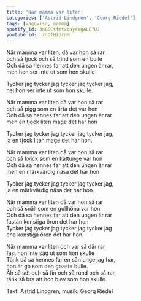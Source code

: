 ```yaml
---
title: 'När mamma var liten'
categories: ['Astrid Lindgren', 'Georg Riedel']
tags: [vaggvisa, mamma]
spotify_id: 3n8SCtfmtxcNy4WgALE7UJ
youtube_id: _7nOfH7ornM
---
```


När mamma var liten, då var hon så rar  
och så tjock och så trind som en bulle  
Och då sa hennes far att den ungen är rar,  
men hon ser inte ut som hon skulle

Tycker jag tycker jag tycker jag tycker jag,  
nej hon ser inte ut som hon skulle.

När mamma var liten då var hon så rar  
och så pigg som en ärta det var hon  
Och då sa hennes far att den ungen är rar  
men en tjock liten mage det har hon

Tycker jag tycker jag tycker jag tycker jag,  
ja en tjock liten mage det har hon.

När mamma var liten då var hon så rar  
och så kvick som en kattunge var hon  
Och då sa hennes far att den ungen är rar  
men en märkvärdig näsa det har hon

Tycker jag tycker jag tycker jag tycker jag,  
ja en märkvärdig näsa det har hon.

När mamma var liten då var hon så rar  
och så snäll som en gullhöna var hon  
Och då sa hennes far att den ungen är rar  
fastän konstiga öron det har hon  
Tycker jag tycker jag tycker jag tycker jag  
ena konstiga öron det har hon.

När mamma var liten och var så där rar  
fast hon inte såg ut som hon skulle  
Tänk då sa hennes far en sån unge jag har,  
hon är go som den goaste bulle.  
Åh så söt och så fin och så rund och så rar,  
tänk så bra att hon blev som hon skulle.


Text: Astrid Lindgren, musik: Georg Riedel
